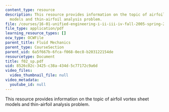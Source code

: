 ```yaml
---
content_type: resource
description: This resource provides information on the topic of airfoil vortex sheet
  models and thin-airfoil analysis problem.
file: /courses/16-01-unified-engineering-i-ii-iii-iv-fall-2005-spring-2006/8526c02c3425c38a434d5c77172c9a6d_f02_sp.pdf
file_type: application/pdf
learning_resource_types: []
ocw_type: OCWFile
parent_title: Fluid Mechanics
parent_type: CourseSection
parent_uid: 6a5f667b-6fca-f068-0ec8-b203122154de
resourcetype: Document
title: f02_sp.pdf
uid: 8526c02c-3425-c38a-434d-5c77172c9a6d
video_files:
  video_thumbnail_file: null
video_metadata:
  youtube_id: null
---
```

This resource provides information on the topic of airfoil vortex sheet models and thin-airfoil analysis problem.

